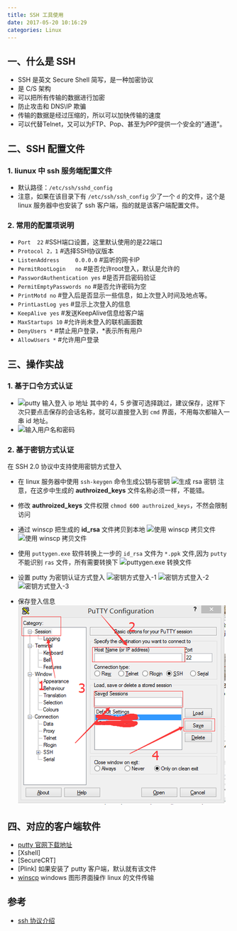 ```yaml
---
title: SSH 工具使用
date: 2017-05-20 10:16:29
categories: Linux
---
```


## 一、什么是 SSH

- SSH 是英文 Secure Shell 简写，是一种加密协议
- 是 C/S 架构
- 可以把所有传输的数据进行加密
- 防止攻击和 DNS\IP 欺骗
- 传输的数据是经过压缩的，所以可以加快传输的速度
- 可以代替Telnet，又可以为FTP、Pop、甚至为PPP提供一个安全的"通道"。

## 二、SSH 配置文件

### 1. liunux 中 ssh 服务端配置文件
- 默认路径：`/etc/ssh/sshd_config`
- 注意，如果在该目录下有 `/etc/ssh/ssh_config` 少了一个 `d` 的文件，这个是 linux 服务器中也安装了 ssh 客户端，指的就是该客户端配置文件。

### 2. 常用的配置项说明
- `Port	 22`									      #SSH端口设置，这里默认使用的是22端口
- `Protocol	2，1`							    #选择SSH协议版本
- `ListenAddress	 0.0.0.0`				  #监听的网卡IP
- `PermitRootLogin	 no`					    #是否允许root登入，默认是允许的
- `PasswordAuthentication yes`			#是否开启密码验证
- `PermitEmptyPasswords no`		      #是否允许密码为空
- `PrintMotd no`										#登入后是否显示一些信息，如上次登入时间及地点等。
- `PrintLastLog yes`								#显示上次登入的信息
- `KeepAlive yes`										#发送KeepAlive信息给客户端
- `MaxStartups 10`									#允许尚未登入的联机画面数
- `DenyUsers *`											#禁止用户登录，*表示所有用户
- `AllowUsers *`										#允许用户登录

## 三、操作实战
### 1. 基于口令方式认证
- ![putty 输入登入 ip 地址](http://od6sd4xau.bkt.clouddn.com/ssh-1.png)
其中的 4，5 步骤可选择跳过，建议保存，这样下次只要点击保存的会话名称，就可以直接登入到 `cmd` 界面，不用每次都输入一串 id 地址。
- ![输入用户名和密码](http://od6sd4xau.bkt.clouddn.com/ssh-2.png)

### 2. 基于密钥方式认证
在 SSH 2.0 协议中支持使用密钥方式登入
- 在 linux 服务器中使用 `ssh-keygen` 命令生成公钥与密钥
![生成 rsa 密钥](http://od6sd4xau.bkt.clouddn.com/ssh-3.png)
注意，在这步中生成的 **authroized_keys** 文件名称必须一样，不能错。

- 修改 **authroized_keys** 文件权限
`chmod 600 authroized_keys`，不然会限制访问

- 通过 winscp 把生成的 **id_rsa** 文件拷贝到本地
![使用 winscp 拷贝文件](http://od6sd4xau.bkt.clouddn.com/ssh-4.png)
![使用 winscp 拷贝文件](http://od6sd4xau.bkt.clouddn.com/ssh-5.png)

- 使用 `puttygen.exe` 软件转换上一步的 `id_rsa` 文件为 `*.ppk` 文件,因为 `putty` 不能识别 `ras` 文件，所有需要转换下
![puttygen.exe 转换文件](http://od6sd4xau.bkt.clouddn.com/ssh-6.png)

- 设置 putty 为密钥认证方式登入
![密钥方式登入-1](http://od6sd4xau.bkt.clouddn.com/ssh-7.png)
![密钥方式登入-2](http://od6sd4xau.bkt.clouddn.com/ssh-8.png)
![密钥方式登入-3](http://od6sd4xau.bkt.clouddn.com/ssh-9.png)

- 保存登入信息
![保存登入会话信息](https://raw.githubusercontent.com/Jesse-Chiu/images/master/ssh-10.png)

## 四、对应的客户端软件
- [putty 官网下载地址](https://www.chiark.greenend.org.uk/~sgtatham/putty/latest.html)
- [Xshell]
- [SecureCRT]
- [Plink] 如果安装了 putty 客户端，默认就有该文件
- [winscp](http://winscp.net/eng/docs/lang:chs) windows 图形界面操作 linux 的文件传输


## 参考
- [ssh 协议介绍](http://blog.csdn.net/macrossdzh/article/details/5691924)



